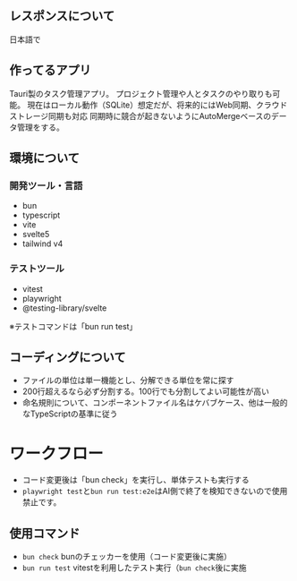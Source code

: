 ## レスポンスについて

日本語で

## 作ってるアプリ

Tauri製のタスク管理アプリ。
プロジェクト管理や人とタスクのやり取りも可能。
現在はローカル動作（SQLite）想定だが、将来的にはWeb同期、クラウドストレージ同期も対応
同期時に競合が起きないようにAutoMergeベースのデータ管理をする。


## 環境について

### 開発ツール・言語
- bun
- typescript
- vite
- svelte5
- tailwind v4

### テストツール
- vitest
- playwright
- @testing-library/svelte

※テストコマンドは「bun run test」

## コーディングについて

- ファイルの単位は単一機能とし、分解できる単位を常に探す
- 200行超えるなら必ず分割する。100行でも分割してよい可能性が高い
- 命名規則について、コンポーネントファイル名はケバブケース、他は一般的なTypeScriptの基準に従う

# ワークフロー
- コード変更後は「bun check」を実行し、単体テストも実行する
- `playwright test`と`bun run test:e2e`はAI側で終了を検知できないので使用禁止です。

## 使用コマンド
- `bun check` bunのチェッカーを使用（コード変更後に実施）
- `bun run test` vitestを利用したテスト実行（`bun check`後に実施
